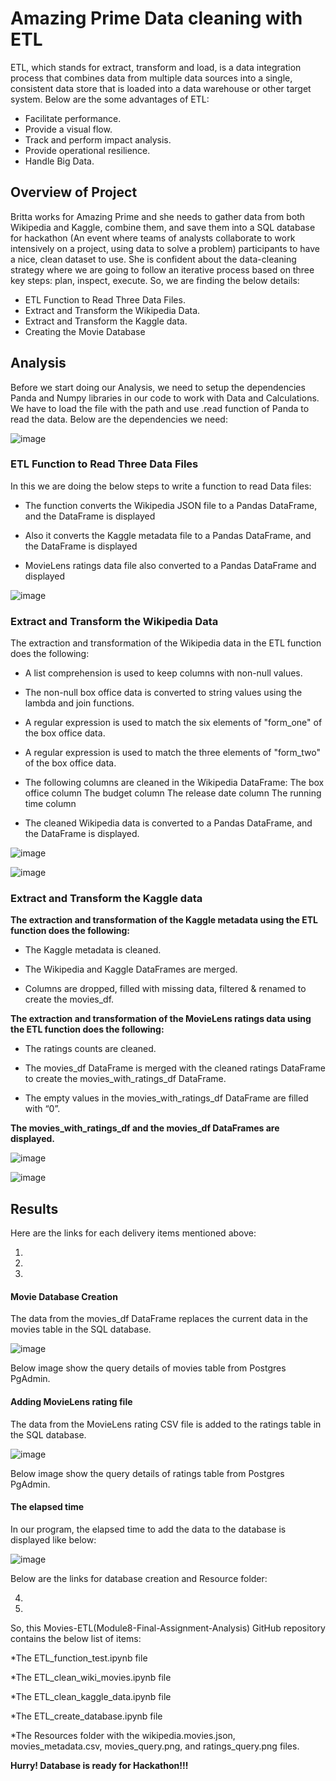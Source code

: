 # Amazing Prime Data cleaning with ETL

ETL, which stands for extract, transform and load, is a data integration process that combines data from multiple data sources into a single, consistent data store that is loaded into a data warehouse or other target system. Below are the some advantages of ETL:

* Facilitate performance.
* Provide a visual flow.
* Track and perform impact analysis.
* Provide operational resilience.
* Handle Big Data.

## Overview of Project

Britta works for Amazing Prime and she needs to gather data from both Wikipedia and Kaggle, combine them, and save them into a SQL database for hackathon (An event where teams of analysts collaborate to work intensively on a project, using data to solve a problem) participants to have a nice, clean dataset to use. She is confident about the data-cleaning strategy where we are going to follow an iterative process based on three key steps: plan, inspect, execute. So, we are finding the below details:

  *	ETL Function to Read Three Data Files. 
  *	Extract and Transform the Wikipedia Data.
  *	Extract and Transform the Kaggle data.
  *	Creating the Movie Database
   
## Analysis 

Before we start doing our Analysis, we need to setup the dependencies Panda and Numpy libraries in our code to work with Data and Calculations. We have to load the file with the path and use .read function of Panda to read the data. Below are the dependencies we need:

![image](https://user-images.githubusercontent.com/85472349/128661228-ac6c23d1-bb6f-4d57-ae9b-c9e6b10fdbb8.png)
  
### ETL Function to Read Three Data Files

In this we are doing the below steps to write a function to read Data files:

* The function converts the Wikipedia JSON file to a Pandas DataFrame, and the DataFrame is displayed

* Also it converts the Kaggle metadata file to a Pandas DataFrame, and the DataFrame is displayed 
 
* MovieLens ratings data file also converted to a Pandas DataFrame and displayed

![image](https://user-images.githubusercontent.com/85472349/128661433-3f774b01-60e0-4be1-9ec6-0a663b25e001.png)

### Extract and Transform the Wikipedia Data

The extraction and transformation of the Wikipedia data in the ETL function does the following:

* A list comprehension is used to keep columns with non-null values. 

* The non-null box office data is converted to string values using the lambda and join functions.

* A regular expression is used to match the six elements of "form_one" of the box office data. 

* A regular expression is used to match the three elements of "form_two" of the box office data. 

* The following columns are cleaned in the Wikipedia DataFrame: 
	The box office column
	The budget column
	The release date column
	The running time column
* The cleaned Wikipedia data is converted to a Pandas DataFrame, and the DataFrame is displayed.

![image](https://user-images.githubusercontent.com/85472349/128661779-f8692833-4fb3-43a4-a458-17ee72da44ef.png)

![image](https://user-images.githubusercontent.com/85472349/128661813-06601c59-4eb0-445c-978e-daa9782a9a1f.png)

### Extract and Transform the Kaggle data

**The extraction and transformation of the Kaggle metadata using the ETL function does the following:**

* The Kaggle metadata is cleaned. 

* The Wikipedia and Kaggle DataFrames are merged.

* Columns are dropped, filled with missing data, filtered & renamed to create the movies_df.


**The extraction and transformation of the MovieLens ratings data using the ETL function does the following:**

* The ratings counts are cleaned. 

* The movies_df DataFrame is merged with the cleaned ratings DataFrame to create the movies_with_ratings_df DataFrame. 

* The empty values in the movies_with_ratings_df DataFrame are filled with “0”. 

**The movies_with_ratings_df and the movies_df DataFrames are displayed.**

![image](https://user-images.githubusercontent.com/85472349/128662070-516cd171-d048-4239-9727-c3a9cca884e2.png)

![image](https://user-images.githubusercontent.com/85472349/128662095-428ea7c9-15a6-4e4b-ad1e-1dececf7cbe7.png)


## Results

Here are the links for each delivery items mentioned above:

1)

2)

3)


#### Movie Database Creation

The data from the movies_df DataFrame replaces the current data in the movies table in the SQL database.

![image](https://user-images.githubusercontent.com/85472349/128662456-61d61854-8fc5-4287-b48a-be026c098b24.png)


Below image show the query details of movies table from Postgres PgAdmin.



#### Adding MovieLens rating file

The data from the MovieLens rating CSV file is added to the ratings table in the SQL database.

![image](https://user-images.githubusercontent.com/85472349/128662558-3a6eff2e-25ee-4459-a64a-9502d85a6db7.png)


Below image show the query details of ratings table from Postgres PgAdmin.

#### The elapsed time

In our program, the elapsed time to add the data to the database is displayed like below:

![image](https://user-images.githubusercontent.com/85472349/128662644-11ba4df5-a546-4337-9d60-5f9884ff16cf.png)

Below are the links for database creation and Resource folder:

4)

5)


So, this Movies-ETL(Module8-Final-Assignment-Analysis) GitHub repository contains the below list of items:

*The ETL_function_test.ipynb file

*The ETL_clean_wiki_movies.ipynb file

*The ETL_clean_kaggle_data.ipynb file

*The ETL_create_database.ipynb file

*The Resources folder with the wikipedia.movies.json, movies_metadata.csv, movies_query.png, and ratings_query.png files.

**Hurry! Database is ready for Hackathon!!!**